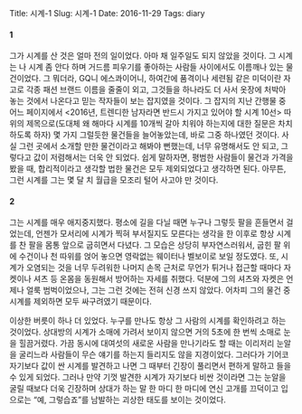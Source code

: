 Title: 시계-1
Slug: 시계-1
Date: 2016-11-29
Tags: diary

#### 1
그가 시계를 산 것은 얼마 전의 일이었다. 아마 채 일주일도 되지 않았을 것이다. 그 시계는 나 시계 좀 안다 하며 거드름 피우기를 좋아하는 사람들 사이에서도 이름깨나 있는 물건이었다. 그 뭐더라, GQ니 에스콰이어니, 하여간에 품격이나 세련됨 같은 미덕이란 자고로 각종 패션 브랜드 이름을 줄줄이 외고, 그것들을 하나라도 더 사서 옷장에 처박아 놓는 것에서 나온다고 믿는 작자들이 보는 잡지였을 것이다. 그 잡지의 지난 간행물 중 어느 페이지에서 <2016년, 트렌디한 남자라면 반드시 가지고 있어야 할 시계 10선> 따위의 제목으로(도대체 왜 해마다 시계를 10개씩 갈아 치워야 하는지에 대한 질문은 차치하도록 하자) 몇 가지 그럴듯한 물건들을 늘어놓았는데, 바로 그중 하나였던 것이다. 사실 그런 곳에서 소개할 만한 물건이라고 해봐야 뻔했는데, 너무 유명해서도 안 되고, 그렇다고 값이 저렴해서는 더욱 안 되었다. 쉽게 말하자면, 평범한 사람들이 물건과 가격을 봤을 때, 합리적이라고 생각할 법한 물건은 모두 제외되었다고 생각하면 된다. 아무튼, 그런 시계를 그는 몇 달 치 월급을 모조리 털어 사고야 만 것이다.

#### 2
그는 시계를 매우 애지중지했다. 평소에 길을 다닐 때면 누구나 그렇듯 팔을 흔들면서 걸었는데, 언젠가 모서리에 시계가 찍혀 부서질지도 모른다는 생각을 한 이후로 항상 시계를 찬 팔을 몸통 앞으로 굽히면서 다녔다. 그 모습은 상당히 부자연스러워서, 굽힌 팔 위에 수건이나 천 따위를 얹어 놓으면 영락없는 웨이터나 벨보이로 보일 정도였다. 또, 시계가 오염되는 것을 너무 두려워한 나머지 손목 근처로 무언가 튀거나 접근할 때마다 자켓이나 셔츠 등 온몸을 동원해서 방어하는 자세를 취했다. 덕분에 그의 셔츠와 자켓은 언제나 얼룩 범벅이었으나, 그는 그런 것에는 전혀 신경 쓰지 않았다. 어차피 그의 물건 중 시계를 제외하면 모두 싸구려였기 때문이다.

이상한 버릇이 하나 더 있었다. 누구를 만나도 항상 그 사람의 시계를 확인하려고 하는 것이었다. 상대방의 시계가 소매에 가려서 보이지 않으면 거의 5초에 한 번씩 소매로 눈을 힐끔거렸다. 가끔 동시에 대여섯의 새로운 사람을 만나기라도 할 때는 이리저리 눈알을 굴리느라 사람들이 무슨 얘기를 하는지 들리지도 않을 지경이었다. 그러다가 기어코 자기보다 값이 싼 시계를 발견하고 나면 그 때부터 긴장이 풀리면서 편하게 말하고 들을 수 있게 되었다. 그러나 만약 기껏 발견한 시계가 자기보다 비싼 것이라면 그는 눈알을 굴릴 때보다 더욱 긴장하며 상대가 하는 말 한 마디 한 마디에 연신 고개를 끄덕이고 입으로는 “예, 그렇습죠”를 남발하는 괴상한 태도를 보이는 것이었다.